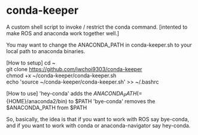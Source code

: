 # conda-keeper
A custom shell script to invoke / restrict the conda command.
[intented to make ROS and anaconda work together well.]

You may want to change the ANACONDA_PATH in conda-keeper.sh to your local path to anaconda binaries.

[How to setup]
cd ~  
git clone https://github.com/jwchoi9303/conda-keeper  
chmod +x ~/conda-keeper/conda-keeper.sh  
echo 'source ~/conda-keeper/conda-keeper.sh' >> ~/.bashrc  

[How to use]
'hey-conda' adds the $ANACONDA_PATH(=${HOME}/anaconda2/bin) to $PATH
'bye-conda' removes the $ANACONDA_PATH from $PATH

So, basically, the idea is that if you want to work with ROS say bye-conda, and if you want to work with conda or anaconda-navigator say hey-conda.
